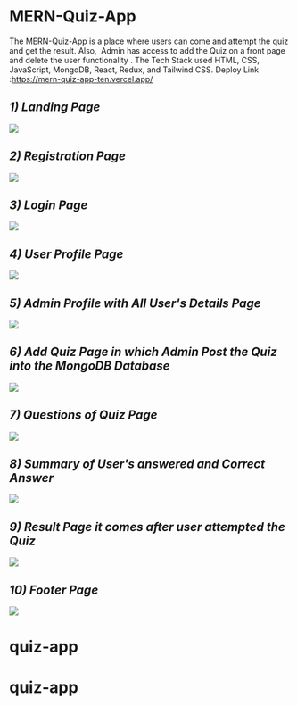 # MERN-Quiz-App
The MERN-Quiz-App is a place where users can come and attempt the quiz and get the result. Also,  Admin has access to add the Quiz on a front page and delete the user functionality . The Tech Stack used HTML, CSS, JavaScript, MongoDB, React, Redux, and Tailwind CSS. Deploy Link :https://mern-quiz-app-ten.vercel.app/
<i><h2>1) Landing Page</h2></i>
<img src="https://user-images.githubusercontent.com/97445870/183289413-d10a5133-4164-4720-ad86-cf2dc54c4a31.png"/>
<i><h2>2) Registration Page</h2></i>
<img src="https://user-images.githubusercontent.com/97445870/183289419-f87ff37b-3623-43b7-ba62-b0d3a00aee22.png"/>
<i><h2>3) Login Page</h2></i>
<img src="https://user-images.githubusercontent.com/97445870/183289643-388294e7-f5ae-42fc-b135-3b0c6e018aec.png"/>
<i><h2>4) User Profile Page</h2></i>
<img src="https://user-images.githubusercontent.com/97445870/183289427-5ec96a82-bac5-48eb-95ca-a3bc52f66c6c.png"/>
<i><h2>5) Admin Profile with All User's Details Page</h2></i>
<img src="https://user-images.githubusercontent.com/97445870/183289430-05895b5f-d208-4e47-8100-8f7b04d79505.png"/>
<i><h2>6) Add Quiz Page in which Admin Post the Quiz into the MongoDB Database</h2></i>
<img src="https://user-images.githubusercontent.com/97445870/183289441-0be05676-c1bc-40cd-a5e6-77f58b584ee9.png"/>
<i><h2>7) Questions of Quiz Page </h2></i>
<img src="https://user-images.githubusercontent.com/97445870/183289932-ba457305-485e-4066-b0bd-ef2cc3be88b5.png"/>
<i><h2>8) Summary of User's answered and Correct Answer </h2></i>
<img src="https://user-images.githubusercontent.com/97445870/185743768-650a3b06-61a4-4833-a8e3-087ebe99759f.png"/>
<i><h2>9) Result Page it comes after user attempted the Quiz</h2></i>
<img src="https://user-images.githubusercontent.com/97445870/183289452-7109adfa-58f5-4412-87f7-bbaa0bf761a9.png"/>
<i><h2>10) Footer Page</h2></i>
<img src="https://user-images.githubusercontent.com/97445870/183289598-dd60cb2c-05df-4ae8-9048-b2f127d1122f.png"/>

# quiz-app
# quiz-app
